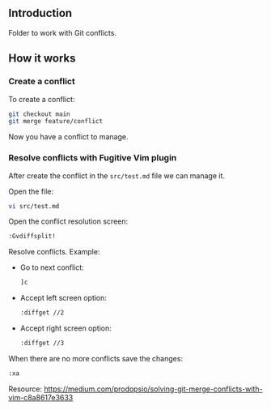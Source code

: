 ## Introduction

Folder to work with Git conflicts.

## How it works

### Create a conflict

To create a conflict:

```bash
git checkout main
git merge feature/conflict
```

Now you have a conflict to manage.

### Resolve conflicts with Fugitive Vim plugin

After create the conflict in the `src/test.md` file we can manage it.

Open the file:

```bash
vi src/test.md
```

Open the conflict resolution screen:

```bash
:Gvdiffsplit!
```

Resolve conflicts. Example:

- Go to next conflict:

  ```bash
  ]c
  ```

- Accept left screen option:

  ```bash
  :diffget //2
  ```

- Accept right screen option:

  ```bash
  :diffget //3
  ```

When there are no more conflicts save the changes:

```bash
:xa
```

Resource: <https://medium.com/prodopsio/solving-git-merge-conflicts-with-vim-c8a8617e3633>

